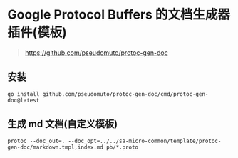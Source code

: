 # Google Protocol Buffers 的文档生成器插件(模板)

> https://github.com/pseudomuto/protoc-gen-doc

## 安装
```shell
go install github.com/pseudomuto/protoc-gen-doc/cmd/protoc-gen-doc@latest  
```

## 生成 md 文档(自定义模板)
```shell
protoc --doc_out=. --doc_opt=../../sa-micro-common/template/protoc-gen-doc/markdown.tmpl,index.md pb/*.proto
```